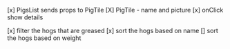 [x] PigsList sends props to PigTile
[X] PigTile - name and picture
[x] onClick show details 

[x] filter the hogs that are greased
[x] sort the hogs based on name
[] sort the hogs based on weight